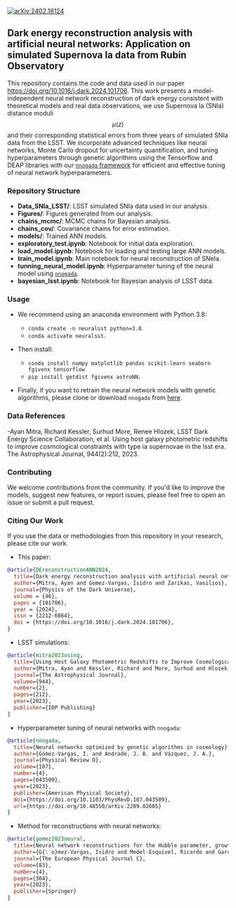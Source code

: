 <a href="https://arxiv.org/abs/2402.18124">
  <img src="https://img.shields.io/badge/arXiv-2402.18124-b31b1b.svg" alt="arXiv:2402.18124">
</a>

## Dark energy reconstruction analysis with artificial neural networks: Application on simulated Supernova Ia data from Rubin Observatory

This repository contains the code and data used in our paper https://doi.org/10.1016/j.dark.2024.101706. This work presents a model-independent neural network reconstruction of dark energy consistent with theoretical models and real data observations, we use Supernova Ia (SNIa) distance moduli $$\mu(z)$$ and their corresponding statistical errors from three years of simulated SNIa data from the LSST. We incorporate advanced techniques like neural networks, Monte Carlo dropout for uncertainty quantification, and tuning hyperparameters through genetic algorithms using the Tensorflow and DEAP libraries with our [`nnogada` framework](https://github.com/igomezv/Nnogada) for efficient and effective tuning of neural network hyperparameters.


### Repository Structure

- **Data_SNIa_LSST/**: LSST simulated SNIa data used in our analysis.
- **Figures/**: Figures generated from our analysis.
- **chains_mcmc/**: MCMC chains for Bayesian analysis.
- **chains_cov/**: Covariance chains for error estimation.
- **models/**: Trained ANN models.
- **exploratory_test.ipynb**: Notebook for initial data exploration.
- **load_model.ipynb**: Notebook for loading and testing large ANN models.
- **train_model.ipynb**: Main notebook for neural reconstruction of SNeIa.
- **tunning_neural_model.ipynb**: Hyperparameter tuning of the neural model using [`nnogada`](https://github.com/igomezv/nnogada).
- **bayesian_lsst.ipynb**: Notebook for Bayesian analysis of LSST data.


### Usage

- We recommend using an anaconda environment with Python 3.8:
  - `conda create -n neuralsst python=3.8`.
  - `conda activate neuralsst`.

- Then install:
  - `conda install numpy matplotlib pandas scikit-learn seaborn fgivenx tensorflow`
  - `pip install getdist fgivenx astroNN`.

- Finally, if you want to retrain the neural network models with genetic algorithms, please clone or download `nnogada` from [here](https://github.com/igomezv/Nnogada).
  
### Data References
  -Ayan Mitra, Richard Kessler, Surhud More, Renee Hlozek, LSST Dark Energy Science Collaboration, et al. Using host galaxy photometric redshifts to improve cosmological constraints with type ia supernovae in the lsst era. The Astrophysical Journal, 944(2):212, 2023.


### Contributing

We welcome contributions from the community. If you'd like to improve the models, suggest new features, or report issues, please feel free to open an issue or submit a pull request.


### Citing Our Work

If you use the data or methodologies from this repository in your research, please cite our work.

- This paper:
```bibtex
@article{DEreconstructionANN2024,
  title={Dark energy reconstruction analysis with artificial neural networks: Application on simulated Supernova Ia data from Rubin Observatory},
  author={Mitra, Ayan and Gomez-Vargas, Isidro and Zarikas, Vasilios},
  journal={Physics of the Dark Universe},
  volume = {46},
  pages = {101706},
  year = {2024},
  issn = {2212-6864},
  doi = {https://doi.org/10.1016/j.dark.2024.101706},
}
```

- LSST simulations:
```bibtex
@article{mitra2023using,
  title={Using Host Galaxy Photometric Redshifts to Improve Cosmological Constraints with Type Ia Supernovae in the LSST Era},
  author={Mitra, Ayan and Kessler, Richard and More, Surhud and Hlozek, Renee and LSST Dark Energy Science Collaboration and others},
  journal={The Astrophysical Journal},
  volume={944},
  number={2},
  pages={212},
  year={2023},
  publisher={IOP Publishing}
}
```

- Hyperparameter tuning of neural networks with `nnogada`:
```bibtex
@article{nnogada,
  title={Neural networks optimized by genetic algorithms in cosmology},
  author={Gómez-Vargas, I. and Andrade, J. B. and Vázquez, J. A.},
  journal={Physical Review D},
  volume={107},
  number={4},
  pages={043509},
  year={2023},
  publisher={American Physical Society},
  doi={https://doi.org/10.1103/PhysRevD.107.043509},
  url={https://doi.org/10.48550/arXiv.2209.02685}
}
```

- Method for reconstructions with neural networks:
```bibtex
@article{gomez2023neural,
  title={Neural network reconstructions for the Hubble parameter, growth rate and distance modulus},
  author={G{\'o}mez-Vargas, Isidro and Medel-Esquivel, Ricardo and Garc{\'\i}a-Salcedo, Ricardo and V{\'a}zquez, J Alberto},
  journal={The European Physical Journal C},
  volume={83},
  number={4},
  pages={304},
  year={2023},
  publisher={Springer}
}
```

